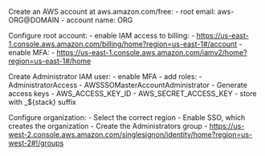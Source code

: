 Create an AWS account at aws.amazon.com/free:
    - root email: aws-ORG@DOMAIN
    - account name: ORG

Configure root account:
    - enable IAM access to billing:
        - https://us-east-1.console.aws.amazon.com/billing/home?region=us-east-1#/account
    - enable MFA:
        - https://us-east-1.console.aws.amazon.com/iamv2/home?region=us-east-1#/home

Create Administrator IAM user:
    - enable MFA
    - add roles:
        - AdministratorAccess
        - AWSSSOMasterAccountAdministrator
    - Generate access keys
        - AWS_ACCESS_KEY_ID
        - AWS_SECRET_ACCESS_KEY
        - store with _${stack} suffix

Configure organization:
    - Select the correct region
    - Enable SSO, which creates the organization
    - Create the Administrators group
        - https://us-west-2.console.aws.amazon.com/singlesignon/identity/home?region=us-west-2#!/groups
